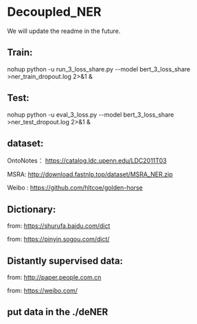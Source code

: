 # Decoupled_NER

We will update the readme in the future.

## Train:
nohup python -u run_3_loss_share.py --model bert_3_loss_share >ner_train_dropout.log 2>&1 &

## Test:
nohup python -u eval_3_loss.py --model bert_3_loss_share >ner_test_dropout.log 2>&1 &

## dataset:
OntoNotes： https://catalog.ldc.upenn.edu/LDC2011T03

MSRA: http://download.fastnlp.top/dataset/MSRA_NER.zip

Weibo : https://github.com/hltcoe/golden-horse

## Dictionary:
from: https://shurufa.baidu.com/dict

from: https://pinyin.sogou.com/dict/

## Distantly supervised data:
from: http://paper.people.com.cn

from: https://weibo.com/


## put data in the ./deNER
